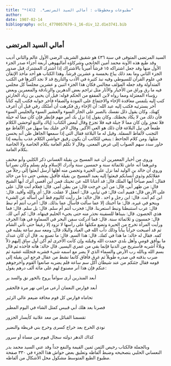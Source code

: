 ```yaml
---
title: "*مطبوعات ومخطوطات : أمالي السيد المرتضى*.  2(4)"
author: 
date: 1907-02-14
bibliography: oclc_4770057679-i_16-div_12.d1e3741.bib
---
```




##  أمالي السيد المرتضى 


 السيد المرتضى المتوفى في سنة  ٤٣٦  هو شقيق الشريف الرضي الأول عالم والثاني أديب وقد طبع هذه الآونة محمد أمين الخانجي وشركاؤه أماليهوهي  أربعة  أجزاء صدر الجزء الأول منها وقد جعل اشتراكه  ١٥  قرشاً أميرياً بالاشتراك إذا اشترك المشترك قبل صدور الجزء الثاني وما بعد ذلك يباع بخمسة و  عشرين  قرشاً. وهذا الكتاب هو  أحد  مأخذ الإتقأن في علوم القرآن للسيوطي وفيه نبذ كثيرة في الأدب والتاريخ قد لا نجد أكثرها في الكتب المتدأولة وقد جعله المؤلف مجالس فكان هذا الجزء  اثنين  و  عشرين  مجلساً كل مجلس فيه ما رق وراق من الأخبار والأثار مثل تراجم بعض الدهرين والزنادقة والمعمرين وبعض رؤساء المعتزلة ومما رواه لابن المفقع من الحكم قوله: قيل أن يحيى بن زياد الحارثي   كتب إليه يلتمس معاقدة الإخاء والاجتماع على المودة والصفاء فأخر جوابه فكتب إليه كتاباً آخر يسترثيه فكتب إليه عبد الله: أن الإخاء رق فكرهت أن أملكك رقي قبل أن أعرف كهنك. وكان يقول ذلل نفسك بالصبر على الجار السوء والعشير السوء والجليس السوء فأن ذلك من لا يكاد يخطئك. وكان يقول إذا نزل بك أمر مهم فإنظر فإن كان مما له حيلة فلا تعجز وإن كان مما لا حيلة فيه فلا تجزع وقال لبعض الكتاب: إياك والتبغ لوحشي الكلام طمعاً في نيل البلاغة فأن ذلك هو العي الأكبر. وقال لآخر عليك بما سهل من الألفاظ مع التجنب لألفاظ السفلة. وقيل له ما البلاغة فقال التي إذا سمعها الجاهل ظن أنه يحسن مثلها. ومن كلام  الجاحظ  : ينبغي للكاتب أن يكون رقيق حواشي الكلام عذب ينأبيعه إذا حاور سدد سهم الصواب إلى غرض المعنى. وقال لا تكلم العامة بكلام الخاصة ولا الخاصة بكلام العامة. 

 وروى من أخبار المعمرين أن عبد المسيح بن بقيلة الغساني ذكر الكلبي وأبو مخنف وغيرهما أنه عاش  ثلاثمائة  سنة و  خمسين  سنة وأدرك الإسلام ولم يسلم وكان نصرانياً وروي أن خالد بن الوليد لما نزل على الحيرة وتحصن منه أهلها أرسل أبعثوا إلي رجلاً من عقلائكم وذوي أنسابكم فبعثوا إليه بعبد المسيح بن بقيلة فأقبل يمشي حتى دنا من خالد فقال: أنعم صباحاً أيها الملك قال: قد أغنانا الله عن تحيتك فمن أين أقصي أثرك أيها الشيخ قال: من ظهر أبي. قال: من أين خرجت قال: من بطن أمي. قال: فعلام أنت قال: على على الأرض قال: ففيم أنت قال: في ثيأبي. قال: أتعقل لا عقلت. قال: أي والله وأقيد. قال: ابن كم أنت. قال: ابن رجل و  احد  . قال خالد: مل رأيت كاليوم قط أني أسأله عن الشيء وينحو في غيره. قال: ما أجبتك إلا عما سألت فأسأل عما بذلك. قال: أعرب أنتم   أم نبط قال: عرب استنبطنا ونبط استعربنا. قال: فحرب أنتم أم سلم. قال: بل سلم. قال: فما هذي الحصون. قال: بنيناها للسفينة نحذر منه حتى يجيء الحليم فينهاه. قال: كم آتي لك. قال:  خمسون  و  ثلاثمائة  سنة. قال: فما أدركت سفن البحر في السماوة في هذا الجرف ورأيت المرأة تخرج من الحيرة وتضع مكتلها على رأسها لا تزود إلا رغيفاً حتى تأتي الشام ثم قد أصبحت خراباً يباباً وذلك دأب الله في العباد والبلاد قال: ومعه سم ساعة يقلبه في كفه. فقال له خالد: ما هذا في كفك. قال: هذا السم. قال: ما تصنع به. قال أن كان عندك ما   يوأفق قومي وأهل بلدي حمدت الله وقبلته وإن كأنت الأخرى لم أكن أول ساق إليهم ذلاً وبلاءً أشربه فأستريح من الدنيا فإنما بقي من عمري اليسير. قال خالد: هاته فأخذه ثم قال بسم الله وبالله رب الأرض والسماء الذي لا يضر مع اسمه شيء فشربه فتجللته غشية ثم ضرب بذقنه في صدره طويلاً ثم غرق فأفاق كانما نشط من عقال فرجع ابن بقيلة إلى قومه فقال جئتكم من عند شيطان أكل سم ساعة فلم يضربه صانعوا القوم وأخرجوهم عنكم فإن هذا أنر مصنوع لهم على  مائة  ألف  درهم يقول: 

 أبعد المنذرين أرى سواماً   يروح بالخور نق والسد ير  

 أبعد فوارس النعمان أرعى   مراعي نهر مرة فالحقير  

 تحاماه فوارس كل قوم   مخافة ضيعم عالي الزئير  

 فصرنا بعد هلك أبي قبيس   كمثل الشاء في اليوم المطير  

 تقسمنا القبائل من معد   علانية كأيسار الجزور  

 نودي الخرج بعد خراج كسرى   وخرج بني قريظة والنضير  

 كذاك الدهر دولته سجال   فيوم من مساة أو سرور  

 وبالجملة فالكتاب رخيص الثمن ثمين القيمة والنفع جداً وقد عني السيد محمد بدر النعساني   الحلبي بتصحيحه وضبط ألفاظه وتعليق بعض حواش هذا الجزء في  ٣٣٠  صفحة مطبوع الطبع المتوسط مشكول محل الأشكال من ألفاظه. 
